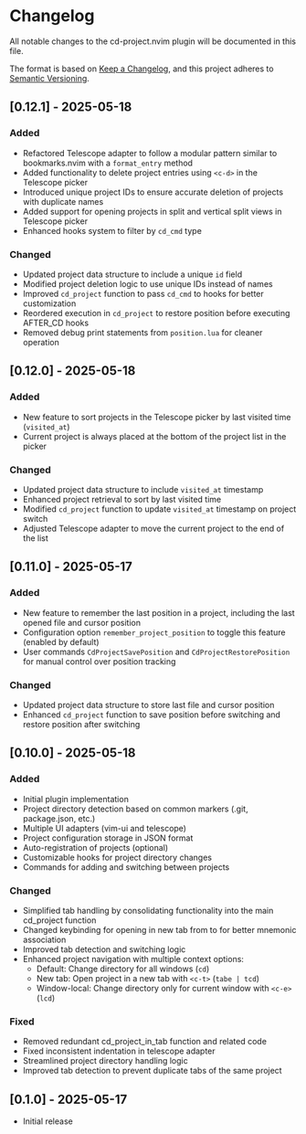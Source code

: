 # Changelog

All notable changes to the cd-project.nvim plugin will be documented in this file.

The format is based on [Keep a Changelog](https://keepachangelog.com/en/1.0.0/),
and this project adheres to [Semantic Versioning](https://semver.org/spec/v2.0.0.html).

## [0.12.1] - 2025-05-18

### Added
- Refactored Telescope adapter to follow a modular pattern similar to bookmarks.nvim with a `format_entry` method
- Added functionality to delete project entries using `<c-d>` in the Telescope picker
- Introduced unique project IDs to ensure accurate deletion of projects with duplicate names
- Added support for opening projects in split and vertical split views in Telescope picker
- Enhanced hooks system to filter by `cd_cmd` type

### Changed
- Updated project data structure to include a unique `id` field
- Modified project deletion logic to use unique IDs instead of names
- Improved `cd_project` function to pass `cd_cmd` to hooks for better customization
- Reordered execution in `cd_project` to restore position before executing AFTER_CD hooks
- Removed debug print statements from `position.lua` for cleaner operation

## [0.12.0] - 2025-05-18

### Added
- New feature to sort projects in the Telescope picker by last visited time (`visited_at`)
- Current project is always placed at the bottom of the project list in the picker

### Changed
- Updated project data structure to include `visited_at` timestamp
- Enhanced project retrieval to sort by last visited time
- Modified `cd_project` function to update `visited_at` timestamp on project switch
- Adjusted Telescope adapter to move the current project to the end of the list


## [0.11.0] - 2025-05-17

### Added
- New feature to remember the last position in a project, including the last opened file and cursor position
- Configuration option `remember_project_position` to toggle this feature (enabled by default)
- User commands `CdProjectSavePosition` and `CdProjectRestorePosition` for manual control over position tracking

### Changed
- Updated project data structure to store last file and cursor position
- Enhanced `cd_project` function to save position before switching and restore position after switching


## [0.10.0] - 2025-05-18

### Added
- Initial plugin implementation
- Project directory detection based on common markers (.git, package.json, etc.)
- Multiple UI adapters (vim-ui and telescope)
- Project configuration storage in JSON format
- Auto-registration of projects (optional)
- Customizable hooks for project directory changes
- Commands for adding and switching between projects

### Changed
- Simplified tab handling by consolidating functionality into the main cd_project function
- Changed keybinding for opening in new tab from <c-o> to <c-t> for better mnemonic association
- Improved tab detection and switching logic
- Enhanced project navigation with multiple context options:
  - Default: Change directory for all windows (`cd`)
  - New tab: Open project in a new tab with `<c-t>` (`tabe | tcd`)
  - Window-local: Change directory only for current window with `<c-e>` (`lcd`)

### Fixed
- Removed redundant cd_project_in_tab function and related code
- Fixed inconsistent indentation in telescope adapter
- Streamlined project directory handling logic
- Improved tab detection to prevent duplicate tabs of the same project

## [0.1.0] - 2025-05-17
- Initial release
